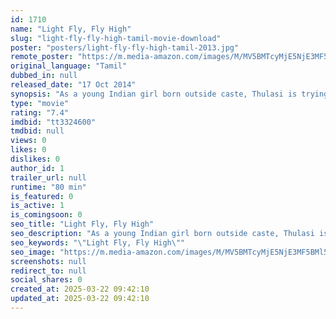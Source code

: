```yaml
---
id: 1710
name: "Light Fly, Fly High"
slug: "light-fly-fly-high-tamil-movie-download"
poster: "posters/light-fly-fly-high-tamil-2013.jpg"
remote_poster: "https://m.media-amazon.com/images/M/MV5BMTcyMjE5NjE3MF5BMl5BanBnXkFtZTgwNzM3MTM5MDE@._V1_SX300.jpg"
original_language: "Tamil"
dubbed_in: null
released_date: "17 Oct 2014"
synopsis: "As a young Indian girl born outside caste, Thulasi is trying to box her way out of poverty, but the struggle for an independent life is hardest outside the ring."
type: "movie"
rating: "7.4"
imdbid: "tt3324600"
tmdbid: null
views: 0
likes: 0
dislikes: 0
author_id: 1
trailer_url: null
runtime: "80 min"
is_featured: 0
is_active: 1
is_comingsoon: 0
seo_title: "Light Fly, Fly High"
seo_description: "As a young Indian girl born outside caste, Thulasi is trying to box her way out of poverty, but the struggle for an independent life is hardest outside the ring."
seo_keywords: "\"Light Fly, Fly High\""
seo_image: "https://m.media-amazon.com/images/M/MV5BMTcyMjE5NjE3MF5BMl5BanBnXkFtZTgwNzM3MTM5MDE@._V1_SX300.jpg"
screenshots: null
redirect_to: null
social_shares: 0
created_at: 2025-03-22 09:42:10
updated_at: 2025-03-22 09:42:10
---
```


